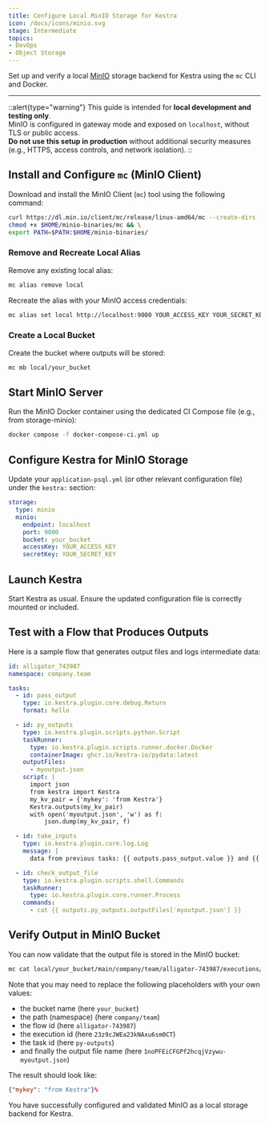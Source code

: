 ```yaml
---
title: Configure Local MinIO Storage for Kestra
icon: /docs/icons/minio.svg
stage: Intermediate
topics:
- DevOps
- Object Storage
---
```


Set up and verify a local [MinIO](https://min.io/) storage backend for Kestra using the `mc` CLI and Docker.

---

::alert{type="warning"}
This guide is intended for **local development and testing only**.  
MinIO is configured in gateway mode and exposed on `localhost`, without TLS or public access.  
**Do not use this setup in production** without additional security measures (e.g., HTTPS, access controls, and network isolation).
::

## Install and Configure `mc` (MinIO Client)

Download and install the MinIO Client (`mc`) tool using the following command:

```sh
curl https://dl.min.io/client/mc/release/linux-amd64/mc --create-dirs -o $HOME/minio-binaries/mc && \
chmod +x $HOME/minio-binaries/mc && \
export PATH=$PATH:$HOME/minio-binaries/
```

### Remove and Recreate Local Alias

Remove any existing local alias:

```sh
mc alias remove local
```

Recreate the alias with your MinIO access credentials:

```sh
mc alias set local http://localhost:9000 YOUR_ACCESS_KEY YOUR_SECRET_KEY
```

### Create a Local Bucket

Create the bucket where outputs will be stored:

```sh
mc mb local/your_bucket
```

## Start MinIO Server

Run the MinIO Docker container using the dedicated CI Compose file (e.g., from storage-minio):

```sh
docker compose -f docker-compose-ci.yml up
```

## Configure Kestra for MinIO Storage

Update your `application-psql.yml` (or other relevant configuration file) under the `kestra:` section:

```yaml
storage:
  type: minio
  minio:
    endpoint: localhost
    port: 9000
    bucket: your_bucket
    accessKey: YOUR_ACCESS_KEY
    secretKey: YOUR_SECRET_KEY
```

## Launch Kestra

Start Kestra as usual. Ensure the updated configuration file is correctly mounted or included.



## Test with a Flow that Produces Outputs

Here is a sample flow that generates output files and logs intermediate data:

```yaml
id: alligator_743987
namespace: company.team

tasks:
  - id: pass_output
    type: io.kestra.plugin.core.debug.Return
    format: hello

  - id: py_outputs
    type: io.kestra.plugin.scripts.python.Script
    taskRunner:
      type: io.kestra.plugin.scripts.runner.docker.Docker
      containerImage: ghcr.io/kestra-io/pydata:latest
    outputFiles:
      - myoutput.json
    script: |
      import json
      from kestra import Kestra
      my_kv_pair = {'mykey': 'from Kestra'}
      Kestra.outputs(my_kv_pair)
      with open('myoutput.json', 'w') as f:
          json.dump(my_kv_pair, f)

  - id: take_inputs
    type: io.kestra.plugin.core.log.Log
    message: |
      data from previous tasks: {{ outputs.pass_output.value }} and {{ outputs.py_outputs.vars.mykey }}

  - id: check_output_file
    type: io.kestra.plugin.scripts.shell.Commands
    taskRunner:
      type: io.kestra.plugin.core.runner.Process
    commands:
      - cat {{ outputs.py_outputs.outputFiles['myoutput.json'] }}
```

## Verify Output in MinIO Bucket

You can now validate that the output file is stored in the MinIO bucket:

```sh
mc cat local/your_bucket/main/company/team/alligator-743987/executions/23z9cJWEa23kNAxu6sm0CT/tasks/py-outputs/5kxYRM7UqUurvnpVNvHca7/1noPFEiCFGPf2hcqjVzywu-myoutput.json
```

Note that you may need to replace the following placeholders with your own values:
- the bucket name (here `your_bucket`)
- the path (namespace) (here `company/team`)
- the flow id (here `alligator-743987`)
- the execution id (here `23z9cJWEa23kNAxu6sm0CT`)
- the task id (here `py-outputs`)
- and finally the output file name (here `1noPFEiCFGPf2hcqjVzywu-myoutput.json`)

The result should look like:

```json
{"mykey": "from Kestra"}%
```

You have successfully configured and validated MinIO as a local storage backend for Kestra.
